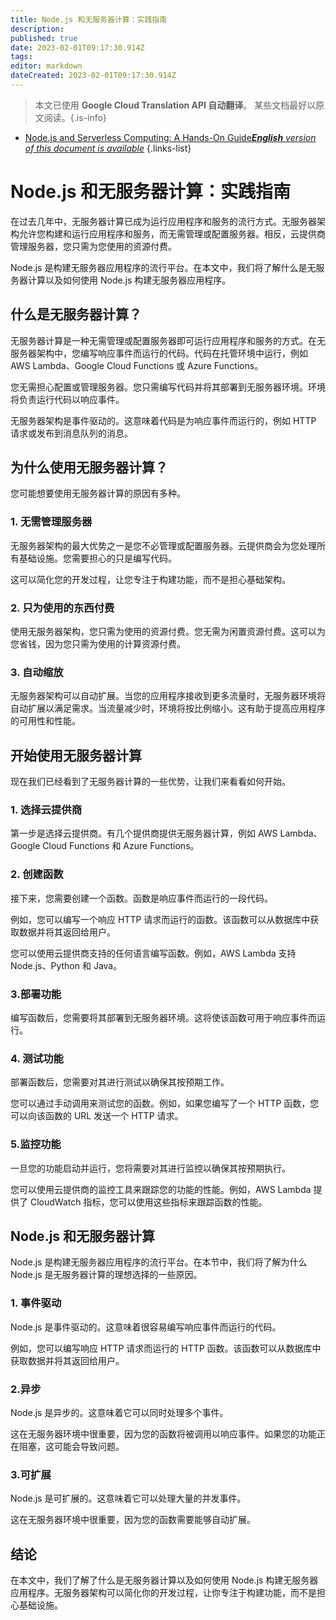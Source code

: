 ```yaml
---
title: Node.js 和无服务器计算：实践指南
description: 
published: true
date: 2023-02-01T09:17:30.914Z
tags: 
editor: markdown
dateCreated: 2023-02-01T09:17:30.914Z
---
```


> 本文已使用 **Google Cloud Translation API 自动翻译**。
某些文档最好以原文阅读。{.is-info}

- [Node.js and Serverless Computing: A Hands-On Guide***English** version of this document is available*](/en/Knowledge-base/Nodejs/node-js-and-serverless-computing-a-hands-on-guide)
{.links-list}



# Node.js 和无服务器计算：实践指南

在过去几年中，无服务器计算已成为运行应用程序和服务的流行方式。无服务器架构允许您构建和运行应用程序和服务，而无需管理或配置服务器。相反，云提供商管理服务器，您只需为您使用的资源付费。

Node.js 是构建无服务器应用程序的流行平台。在本文中，我们将了解什么是无服务器计算以及如何使用 Node.js 构建无服务器应用程序。

## 什么是无服务器计算？

无服务器计算是一种无需管理或配置服务器即可运行应用程序和服务的方式。在无服务器架构中，您编写响应事件而运行的代码。代码在托管环境中运行，例如 AWS Lambda、Google Cloud Functions 或 Azure Functions。

您无需担心配置或管理服务器。您只需编写代码并将其部署到无服务器环境。环境将负责运行代码以响应事件。

无服务器架构是事件驱动的。这意味着代码是为响应事件而运行的，例如 HTTP 请求或发布到消息队列的消息。

## 为什么使用无服务器计算？

您可能想要使用无服务器计算的原因有多种。

### 1. 无需管理服务器

无服务器架构的最大优势之一是您不必管理或配置服务器。云提供商会为您处理所有基础设施。您需要担心的只是编写代码。

这可以简化您的开发过程，让您专注于构建功能，而不是担心基础架构。

### 2. 只为使用的东西付费

使用无服务器架构，您只需为使用的资源付费。您无需为闲置资源付费。这可以为您省钱，因为您只需为使用的计算资源付费。

### 3. 自动缩放

无服务器架构可以自动扩展。当您的应用程序接收到更多流量时，无服务器环境将自动扩展以满足需求。当流量减少时，环境将按比例缩小。这有助于提高应用程序的可用性和性能。

## 开始使用无服务器计算

现在我们已经看到了无服务器计算的一些优势，让我们来看看如何开始。

### 1. 选择云提供商

第一步是选择云提供商。有几个提供商提供无服务器计算，例如 AWS Lambda、Google Cloud Functions 和 Azure Functions。

### 2. 创建函数

接下来，您需要创建一个函数。函数是响应事件而运行的一段代码。

例如，您可以编写一个响应 HTTP 请求而运行的函数。该函数可以从数据库中获取数据并将其返回给用户。

您可以使用云提供商支持的任何语言编写函数。例如，AWS Lambda 支持 Node.js、Python 和 Java。

### 3.部署功能

编写函数后，您需要将其部署到无服务器环境。这将使该函数可用于响应事件而运行。

### 4. 测试功能

部署函数后，您需要对其进行测试以确保其按预期工作。

您可以通过手动调用来测试您的函数。例如，如果您编写了一个 HTTP 函数，您可以向该函数的 URL 发送一个 HTTP 请求。

### 5.监控功能

一旦您的功能启动并运行，您将需要对其进行监控以确保其按预期执行。

您可以使用云提供商的监控工具来跟踪您的功能的性能。例如，AWS Lambda 提供了 CloudWatch 指标，您可以使用这些指标来跟踪函数的性能。

## Node.js 和无服务器计算

Node.js 是构建无服务器应用程序的流行平台。在本节中，我们将了解为什么 Node.js 是无服务器计算的理想选择的一些原因。

### 1. 事件驱动

Node.js 是事件驱动的。这意味着很容易编写响应事件而运行的代码。

例如，您可以编写响应 HTTP 请求而运行的 HTTP 函数。该函数可以从数据库中获取数据并将其返回给用户。

### 2.异步

Node.js 是异步的。这意味着它可以同时处理多个事件。

这在无服务器环境中很重要，因为您的函数将被调用以响应事件。如果您的功能正在阻塞，这可能会导致问题。

### 3.可扩展

Node.js 是可扩展的。这意味着它可以处理大量的并发事件。

这在无服务器环境中很重要，因为您的函数需要能够自动扩展。

## 结论

在本文中，我们了解了什么是无服务器计算以及如何使用 Node.js 构建无服务器应用程序。无服务器架构可以简化你的开发过程，让你专注于构建功能，而不是担心基础设施。